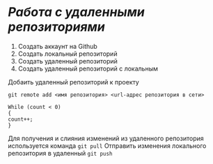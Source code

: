 # ***Работа с удаленными репозиториями***

1. Создать аккаунт на Github
1. Создать локальный репозиторий
3. Создать удаленный репозиторий
4. Создать удаленный репозиторий с локальным

Добаить удаленный репозиторий к проекту
```
git remote add <имя репозитория> <url-адрес репозитория в сети>
```
```
While (count < 0)
{
count++;
}
```
Для получения и слияния изменений из удаленного репозитория используется команда `git pull`
Отправить изменения локального репозитория в удаленный `git push`
